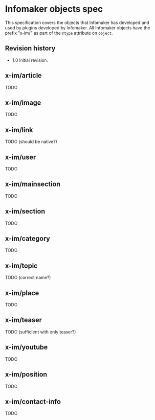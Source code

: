 # Infomaker objects spec
This specification covers the objects that Infomaker has developed and used by plugins developed by Infomaker. All Infomaker objects have the prefix "x-im/" as part of the `@type` attribute on `object`.

## Revision history
* 1.0	Initial revision.

## x-im/article
TODO

## x-im/image
TODO

## x-im/link
TODO (should be native?)

## x-im/user
TODO

## x-im/mainsection
TODO

## x-im/section
TODO

## x-im/category
TODO

## x-im/topic
TODO (correct name?)

## x-im/place
TODO

## x-im/teaser
TODO (sufficient with only teaser?)

## x-im/youtube
TODO

## x-im/position
TODO

## x-im/contact-info
TODO
